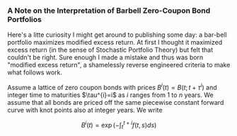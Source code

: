 
### A Note on the Interpretation of Barbell Zero-Coupon Bond Portfolios

Here's a litte curiosity I might get around to publishing some day: a bar-bell portfolio maximizes modified excess return. At first I thought it maximized excess return (in the sense of Stochastic Portfolio Theory) but felt that couldn't be right. Sure enough I made a mistake and thus was born "modified excess return", a shamelessly reverse engineered criteria to make what follows work.



Assume a lattice of zero coupon bonds with prices $B^i(t) = B(t;t+\tau^{i})$ and integer time to maturities $\tau^{i}=i\$ as $i$ ranges from $1$ to $n$ years. We assume that all bonds are priced off the same piecewise constant forward curve with knot points also at integer years. We write 

$$
    B^{i}(t) = \exp\left(- \int_t^{t+i} f(t,s) ds \right)
$$
